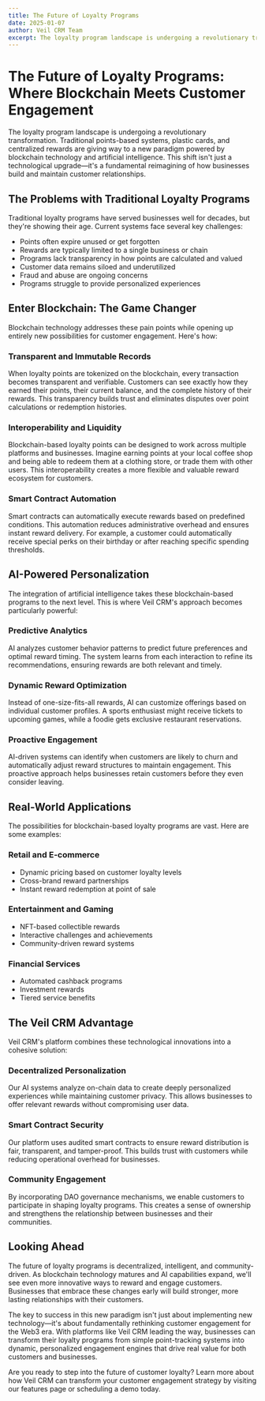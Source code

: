 ```yaml
---
title: The Future of Loyalty Programs
date: 2025-01-07
author: Veil CRM Team
excerpt: The loyalty program landscape is undergoing a revolutionary transformation. Traditional points-based systems, plastic cards...
---
```


# The Future of Loyalty Programs: Where Blockchain Meets Customer Engagement

The loyalty program landscape is undergoing a revolutionary transformation. Traditional points-based systems, plastic cards, and centralized rewards are giving way to a new paradigm powered by blockchain technology and artificial intelligence. This shift isn't just a technological upgrade—it's a fundamental reimagining of how businesses build and maintain customer relationships.

## The Problems with Traditional Loyalty Programs

Traditional loyalty programs have served businesses well for decades, but they're showing their age. Current systems face several key challenges:

- Points often expire unused or get forgotten
- Rewards are typically limited to a single business or chain
- Programs lack transparency in how points are calculated and valued
- Customer data remains siloed and underutilized
- Fraud and abuse are ongoing concerns
- Programs struggle to provide personalized experiences

## Enter Blockchain: The Game Changer

Blockchain technology addresses these pain points while opening up entirely new possibilities for customer engagement. Here's how:

### Transparent and Immutable Records

When loyalty points are tokenized on the blockchain, every transaction becomes transparent and verifiable. Customers can see exactly how they earned their points, their current balance, and the complete history of their rewards. This transparency builds trust and eliminates disputes over point calculations or redemption histories.

### Interoperability and Liquidity

Blockchain-based loyalty points can be designed to work across multiple platforms and businesses. Imagine earning points at your local coffee shop and being able to redeem them at a clothing store, or trade them with other users. This interoperability creates a more flexible and valuable reward ecosystem for customers.

### Smart Contract Automation

Smart contracts can automatically execute rewards based on predefined conditions. This automation reduces administrative overhead and ensures instant reward delivery. For example, a customer could automatically receive special perks on their birthday or after reaching specific spending thresholds.

## AI-Powered Personalization

The integration of artificial intelligence takes these blockchain-based programs to the next level. This is where Veil CRM's approach becomes particularly powerful:

### Predictive Analytics

AI analyzes customer behavior patterns to predict future preferences and optimal reward timing. The system learns from each interaction to refine its recommendations, ensuring rewards are both relevant and timely.

### Dynamic Reward Optimization

Instead of one-size-fits-all rewards, AI can customize offerings based on individual customer profiles. A sports enthusiast might receive tickets to upcoming games, while a foodie gets exclusive restaurant reservations.

### Proactive Engagement

AI-driven systems can identify when customers are likely to churn and automatically adjust reward structures to maintain engagement. This proactive approach helps businesses retain customers before they even consider leaving.

## Real-World Applications

The possibilities for blockchain-based loyalty programs are vast. Here are some examples:

### Retail and E-commerce
- Dynamic pricing based on customer loyalty levels
- Cross-brand reward partnerships
- Instant reward redemption at point of sale

### Entertainment and Gaming
- NFT-based collectible rewards
- Interactive challenges and achievements
- Community-driven reward systems

### Financial Services
- Automated cashback programs
- Investment rewards
- Tiered service benefits

## The Veil CRM Advantage

Veil CRM's platform combines these technological innovations into a cohesive solution:

### Decentralized Personalization
Our AI systems analyze on-chain data to create deeply personalized experiences while maintaining customer privacy. This allows businesses to offer relevant rewards without compromising user data.

### Smart Contract Security
Our platform uses audited smart contracts to ensure reward distribution is fair, transparent, and tamper-proof. This builds trust with customers while reducing operational overhead for businesses.

### Community Engagement
By incorporating DAO governance mechanisms, we enable customers to participate in shaping loyalty programs. This creates a sense of ownership and strengthens the relationship between businesses and their communities.

## Looking Ahead

The future of loyalty programs is decentralized, intelligent, and community-driven. As blockchain technology matures and AI capabilities expand, we'll see even more innovative ways to reward and engage customers. Businesses that embrace these changes early will build stronger, more lasting relationships with their customers.

The key to success in this new paradigm isn't just about implementing new technology—it's about fundamentally rethinking customer engagement for the Web3 era. With platforms like Veil CRM leading the way, businesses can transform their loyalty programs from simple point-tracking systems into dynamic, personalized engagement engines that drive real value for both customers and businesses.

Are you ready to step into the future of customer loyalty? Learn more about how Veil CRM can transform your customer engagement strategy by visiting our features page or scheduling a demo today.